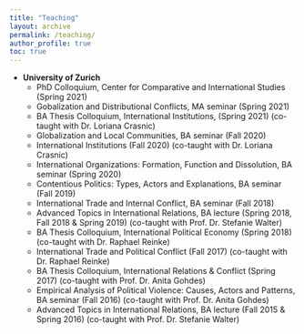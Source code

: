 ```yaml
---
title: "Teaching"
layout: archive
permalink: /teaching/
author_profile: true
toc: true
---
```


- **University of Zurich**  
    - PhD Colloquium, Center for Comparative and International Studies (Spring 2021) 
    - Gobalization and Distributional Conflicts, MA seminar (Spring 2021)
    - BA Thesis Colloquium, International Institutions, (Spring 2021)  (co-taught with Dr. Loriana Crasnic)
    - Globalization and Local Communities, BA seminar (Fall 2020) 
    - International Institutions (Fall 2020)  (co-taught with Dr. Loriana Crasnic)
    - International Organizations: Formation, Function and Dissolution, BA seminar (Spring 2020) 
    - Contentious Politics: Types, Actors and Explanations, BA seminar (Fall 2019) 
    - International Trade and Internal Conflict, BA seminar (Fall 2018)
    - Advanced Topics in International Relations, BA lecture (Spring 2018, Fall 2018 & Spring 2019) (co-taught with Prof. Dr. Stefanie Walter) 
    - BA Thesis Colloquium, International Political Economy  (Spring 2018) (co-taught with Dr. Raphael Reinke) 
    - International Trade and Political Conflict (Fall 2017) (co-taught with Dr. Raphael Reinke) 
    - BA Thesis Colloquium, International Relations & Conflict (Spring 2017) (co-taught with Prof. Dr. Anita Gohdes) 
    - Empirical Analysis of Political Violence: Causes, Actors and Patterns, BA seminar (Fall 2016) (co-taught with Prof. Dr. Anita Gohdes) 
    - Advanced Topics in International Relations, BA lecture (Fall 2015 & Spring 2016) (co-taught with Prof. Dr. Stefanie Walter)